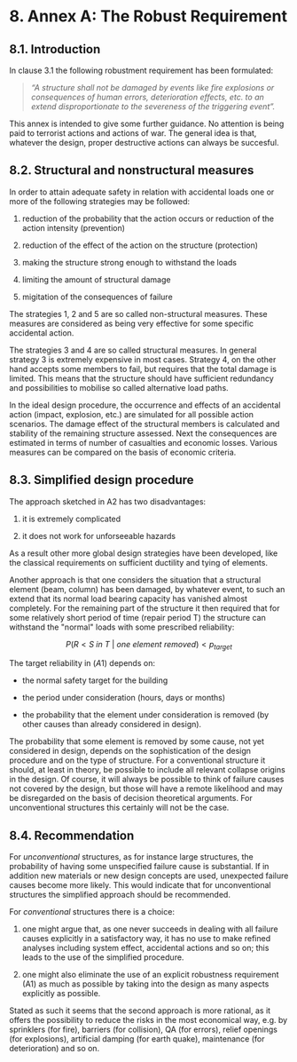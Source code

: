 # 8. Annex A: The Robust Requirement

## 8.1. Introduction 

In clause 3.1 the following robustment requirement has been formulated:

> *“A structure shall not be damaged by events like fire explosions or consequences of human errors, deterioration effects, etc. to an extend disproportionate to the severeness of the triggering event”.* 

This annex is intended to give some further guidance. No attention is being paid to terrorist actions and actions of war. The general idea is that, whatever the design, proper destructive actions can always be succesful.

## 8.2. Structural and nonstructural measures

In order to attain adequate safety in relation with accidental loads one or more of the following strategies may be followed:

1. reduction of the probability that the action occurs or reduction of the action intensity (prevention)

2. reduction of the effect of the action on the structure (protection)

3. making the structure strong enough to withstand the loads

4. limiting the amount of structural damage

5. migitation of the consequences of failure

The strategies 1, 2 and 5 are so called non-structural measures. These measures are considered as being very effective for some specific accidental action.

The strategies 3 and 4 are so called structural measures. In general strategy 3 is extremely expensive in most cases. Strategy 4, on the other hand accepts some members to fail, but requires that the total damage is limited. This means that the structure should have sufficient redundancy and possibilities to mobilise so called alternative load paths.

In the ideal design procedure, the occurrence and effects of an accidental action (impact, explosion, etc.) are simulated for all possible action scenarios. The damage effect of the structural members is calculated and stability of the remaining structure assessed. Next the consequences are estimated in terms of number of casualties and economic losses. Various measures can be compared on the basis of economic criteria.

## 8.3. Simplified design procedure

The approach sketched in A2 has two disadvantages:

1. it is extremely complicated

2. it does not work for unforseeable hazards

As a result other more global design strategies have been developed, like the classical
requirements on sufficient ductility and tying of elements.

Another approach is that one considers the situation that a structural element (beam, column) has been damaged, by whatever event, to such an extend that its normal load bearing capacity has vanished almost completely. For the remaining part of the structure it then required that for some relatively short period of time (repair period T) the structure can withstand the "normal" loads with some prescribed reliability:

$$
P(R < S\ in\ T\ |\ one\ element\ removed) < p_{target}\tag{A1}
$$

The target reliability in $(A1)$ depends on:

- the normal safety target for the building

- the period under consideration (hours, days or months)

- the probability that the element under consideration is removed (by other causes than
already considered in design).

The probability that some element is removed by some cause, not yet considered in design, depends on the sophistication of the design procedure and on the type of structure. For a conventional structure it should, at least in theory, be possible to include all relevant collapse origins in the design. Of course, it will always be possible to think of failure causes not covered by the design, but those will have a remote likelihood and may be disregarded on the basis of decision theoretical arguments. For unconventional structures this certainly will not be the case.

## 8.4. Recommendation

For *unconventional* structures, as for instance large structures, the probability of having some unspecified failure cause is substantial. If in addition new materials or new design concepts are used, unexpected failure causes become more likely. This would indicate that for unconventional structures the simplified approach should be recommended.

For *conventional* structures there is a choice:

1. one might argue that, as one never succeeds in dealing with all failure causes explicitly in a satisfactory way, it has no use to make refined analyses including system effect, accidental actions and so on; this leads to the use of the simplified procedure.

2. one might also eliminate the use of an explicit robustness requirement (A1) as much as possible by taking into the design as many aspects explicitly as possible.

Stated as such it seems that the second approach is more rational, as it offers the possibility to reduce the risks in the most economical way, e.g. by sprinklers (for fire), barriers (for collision), QA (for errors), relief openings (for explosions), artificial damping (for earth quake), maintenance (for deterioration) and so on.
